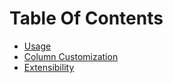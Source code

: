 # Table Of Contents

* [Usage](./usage.md)
* [Column Customization](./alignment.md)
* [Extensibility](./table-writer.md)
 



